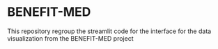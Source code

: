 # BENEFIT-MED
This repository regroup the streamlit code for the interface for the data visualization from the BENEFIT-MED project
